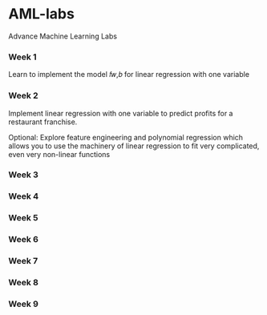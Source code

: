 # AML-labs
Advance Machine Learning Labs

### Week 1
Learn to implement the model  𝑓𝑤,𝑏 for linear regression with one variable

### Week 2
Implement linear regression with one variable to predict profits for a restaurant franchise.

Optional: Explore feature engineering and polynomial regression which allows you to use the machinery of linear regression to fit very complicated, even very non-linear functions
### Week 3

### Week 4

### Week 5

### Week 6

### Week 7

### Week 8

### Week 9
